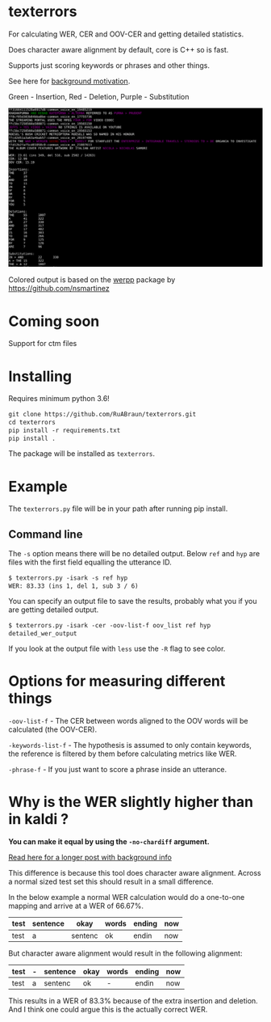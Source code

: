 # texterrors

For calculating WER, CER and OOV-CER and getting detailed statistics.  

Does character aware alignment by default, core is C++ so is fast.

Supports just scoring keywords or phrases and other things.

See here for [background motivation](https://ruabraun.github.io/jekyll/update/2020/11/27/On-word-error-rates.html).

Green - Insertion, Red - Deletion, Purple - Substitution

![Example](docs/images/texterrors_example.png)

Colored output is based on the [werpp](https://github.com/nsmartinez/WERpp) package by https://github.com/nsmartinez

# Coming soon

Support for ctm files

# Installing
Requires minimum python 3.6!
```
git clone https://github.com/RuABraun/texterrors.git
cd texterrors
pip install -r requirements.txt
pip install .
```
The package will be installed as `texterrors`.


# Example

The `texterrors.py` file will be in your path after running pip install.

## Command line

The `-s` option means there will be no detailed output. Below `ref` and `hyp` are files with the first field equalling the utterance ID.
```
$ texterrors.py -isark -s ref hyp
WER: 83.33 (ins 1, del 1, sub 3 / 6)
```

You can specify an output file to save the results, probably what you if you are getting detailed output.
```
$ texterrors.py -isark -cer -oov-list-f oov_list ref hyp detailed_wer_output
```
If you look at the output file with `less` use the `-R` flag to see color.

# Options for measuring different things 

`-oov-list-f` - The CER between words aligned to the OOV words will be calculated (the OOV-CER). 

`-keywords-list-f` - The hypothesis is assumed to only contain keywords, the reference is filtered by them before calculating metrics like WER.

`-phrase-f` - If you just want to score a phrase inside an utterance.


# Why is the WER slightly higher than in kaldi ?

**You can make it equal by using the `-no-chardiff` argument.**

[Read here for a longer post with background info](https://ruabraun.github.io/jekyll/update/2020/11/06/On-word-error-rates.html)

This difference is because this tool does character aware alignment. Across a normal sized test set this should result in a small difference. 

In the below example a normal WER calculation would do a one-to-one mapping and arrive at a WER of 66.67\%.

| test | sentence | okay    | words | ending | now |
|------|----------|---------|-------|--------|-----|
| test | a        | sentenc | ok    | endin  | now |

But character aware alignment would result in the following alignment:

| test | - | sentence | okay | words | ending | now |
|------|---|----------|------|-------|--------|-----|
| test | a | sentenc  | ok   | -     | endin  | now |

This results in a WER of 83.3\% because of the extra insertion and deletion. And I think one could argue this is the actually correct WER.
